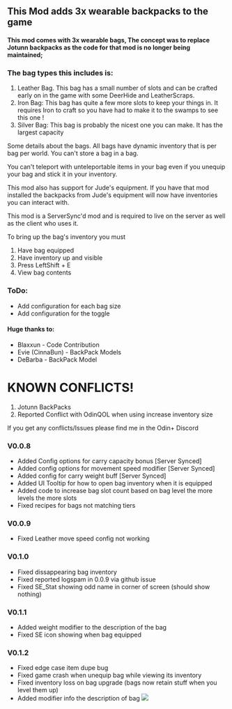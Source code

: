 ## This Mod adds 3x wearable backpacks to the game

#### This mod comes with 3x wearable bags, The concept was to replace Jotunn backpacks as the code for that mod is no longer being maintained;

### The bag types this includes is:
 1) Leather Bag. This bag has a small number of slots and can be crafted early on in the game with some DeerHide and LeatherScraps.
 2) Iron Bag: This bag has quite a few more slots to keep your things in. It requires Iron to craft so you have had to make it to the swamps to see this one !
 3) Silver Bag: This bag is probably the nicest one you can make. It has the largest capacity


Some details about the bags.
All bags have dynamic inventory that is per bag per world.
You can't store a bag in a bag.

You can't teleport with unteleportable items in your bag even if you unequip your bag and stick it in your inventory. 

This mod also has support for Jude's equipment. If you have that mod installed the backpacks from Jude's equipment will now have inventories you can interact with.

This mod is a ServerSync'd mod and is required to live on the server as well as the client who uses it.

To bring up the bag's inventory you must 
1) Have bag equipped
2) Have inventory up and visible
3) Press LeftShift + E 
4) View bag contents


### ToDo:
* Add configuration for each bag size
* Add configuration for the toggle


#### Huge thanks to:
* Blaxxun - Code Contribution
* Evie (CinnaBun) - BackPack Models
* DeBarba - BackPack Model


# KNOWN CONFLICTS!
1) Jotunn BackPacks
2) Reported Conflict with OdinQOL when using increase inventory size

If you get any conflicts/Issues please find me in the Odin+ Discord


### V0.0.8
* Added Config options for carry capacity bonus [Server Synced]
* Added config options for movement speed modifier [Server Synced]
* Added config for carry weight buff [Server Synced]
* Added UI Tooltip for how to open bag inventory when it is equipped
* Added code to increase bag slot count based on bag level the more levels the more slots
* Fixed recipes for bags not matching tiers


### V0.0.9
* Fixed Leather move speed config not working

### V0.1.0
* Fixed dissappearing bag inventory
* Fixed reported logspam in 0.0.9 via github issue
* Fixed SE_Stat showing odd name in corner of screen (should show nothing)

### V0.1.1
* Added weight modifier to the description of the bag
* Fixed SE icon showing when bag equipped 

### V0.1.2
* Fixed edge case item dupe bug
* Fixed game crash when unequip bag while viewing its inventory
* Fixed inventory loss on bag upgrade (bags now retain stuff when you level them up)
* Added modifier info the description of bag <img src="https://user-images.githubusercontent.com/67915879/154521277-a89f2893-fadd-42ec-858b-ceacf7ef0417.png">